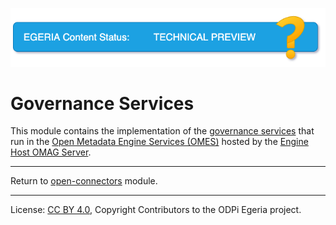 <!-- SPDX-License-Identifier: CC-BY-4.0 -->
<!-- Copyright Contributors to the ODPi Egeria project 2020. -->

![TechPreview](../../../../images/egeria-content-status-tech-preview.png#pagewidth)

# Governance Services

This module contains the implementation of the
[governance services](https://egeria-project.org/concepts/governance-service/) that run in the
[Open Metadata Engine Services (OMES)](../../../engine-services)
hosted by the [Engine Host OMAG Server](https://egeria-project.org/concepts/engine-host).



----
Return to [open-connectors](..) module.

----
License: [CC BY 4.0](https://creativecommons.org/licenses/by/4.0/),
Copyright Contributors to the ODPi Egeria project.